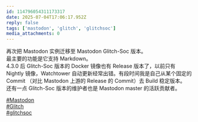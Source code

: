 ```yaml
---
id: 114796054311173317
date: 2025-07-04T17:06:17.952Z
reply: false
tags: ['mastodon', 'glitch', 'glitchsoc']
media_attachments: 0
---
```


再次把 Mastodon 实例迁移至 Mastodon Glitch-Soc 版本。  
最主要的功能是它支持 Markdown。  
4.3.0 后 Glitch-Soc 版本的 Docker 镜像也有 Release 版本了，以前只有 Nightly 镜像，Watchtower 自动更新经常出错。有段时间我是自己从某个固定的 Commit （对比 Mastodon 上游的 Release 的 Commit）去 Build 稳定版本。  
还有一点 Glitch-Soc 版本的维护者也是 Mastodon master 的活跃贡献者。

[#Mastodon](https://e5n.cc/tags/Mastodon)   
[#Glitch](https://e5n.cc/tags/Glitch)   
[#glitchsoc](https://e5n.cc/tags/glitchsoc)


